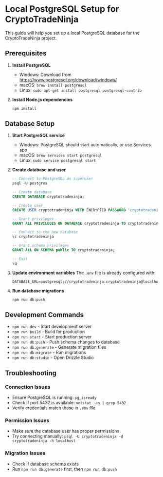 # Local PostgreSQL Setup for CryptoTradeNinja

This guide will help you set up a local PostgreSQL database for the CryptoTradeNinja project.

## Prerequisites

1. **Install PostgreSQL**
   - Windows: Download from https://www.postgresql.org/download/windows/
   - macOS: `brew install postgresql`
   - Linux: `sudo apt-get install postgresql postgresql-contrib`

2. **Install Node.js dependencies**
   ```bash
   npm install
   ```

## Database Setup

1. **Start PostgreSQL service**
   - Windows: PostgreSQL should start automatically, or use Services app
   - macOS: `brew services start postgresql`
   - Linux: `sudo service postgresql start`

2. **Create database and user**
   ```sql
   -- Connect to PostgreSQL as superuser
   psql -U postgres

   -- Create database
   CREATE DATABASE cryptotradeninja;

   -- Create user
   CREATE USER cryptotradeninja WITH ENCRYPTED PASSWORD 'cryptotradeninja';

   -- Grant privileges
   GRANT ALL PRIVILEGES ON DATABASE cryptotradeninja TO cryptotradeninja;

   -- Connect to the new database
   \c cryptotradeninja

   -- Grant schema privileges
   GRANT ALL ON SCHEMA public TO cryptotradeninja;

   -- Exit
   \q
   ```

3. **Update environment variables**
   The `.env` file is already configured with:
   ```
   DATABASE_URL=postgresql://cryptotradeninja:cryptotradeninja@localhost:5432/cryptotradeninja
   ```

4. **Run database migrations**
   ```bash
   npm run db:push
   ```

## Development Commands

- `npm run dev` - Start development server
- `npm run build` - Build for production
- `npm run start` - Start production server
- `npm run db:push` - Push schema changes to database
- `npm run db:generate` - Generate migration files
- `npm run db:migrate` - Run migrations
- `npm run db:studio` - Open Drizzle Studio

## Troubleshooting

### Connection Issues
- Ensure PostgreSQL is running: `pg_isready`
- Check if port 5432 is available: `netstat -an | grep 5432`
- Verify credentials match those in `.env` file

### Permission Issues
- Make sure the database user has proper permissions
- Try connecting manually: `psql -U cryptotradeninja -d cryptotradeninja -h localhost`

### Migration Issues
- Check if database schema exists
- Run `npm run db:generate` first, then `npm run db:push`

